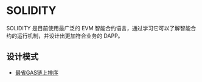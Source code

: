 # SOLIDITY

SOLIDITY 是目前使用最广泛的 EVM 智能合约语言，通过学习它可以了解智能合约的运行机制，并设计出更加符合业务的 DAPP。

## 设计模式

- [最省GAS链上排序](./Save_Gas_Sort.md)